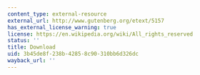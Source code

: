 ```yaml
---
content_type: external-resource
external_url: http://www.gutenberg.org/etext/5157
has_external_license_warning: true
license: https://en.wikipedia.org/wiki/All_rights_reserved
status: ''
title: Download
uid: 3b45de8f-238b-4285-8c90-310bb6d326dc
wayback_url: ''
---
```

